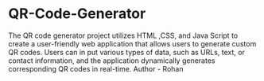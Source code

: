 # QR-Code-Generator
 The QR code generator project utilizes HTML ,CSS, and Java Script to create a user-friendly web application that allows users to generate custom QR codes. Users can in put various types of data, such as URLs, text, or contact information, and the application dynamically generates corresponding QR codes in real-time. 
Author - Rohan
